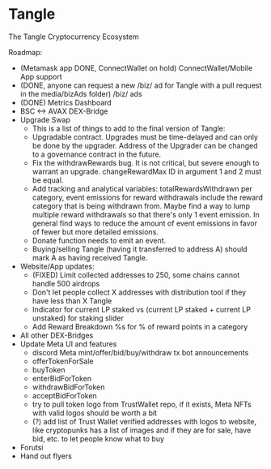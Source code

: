 # Tangle
The Tangle Cryptocurrency Ecosystem

Roadmap:
- (Metamask app DONE, ConnectWallet on hold) ConnectWallet/Mobile App support 
- (DONE, anyone can request a new /biz/ ad for Tangle with a pull request in the media/bizAds folder) /biz/ ads
- (DONE) Metrics Dashboard 
- BSC <-> AVAX DEX-Bridge
- Upgrade Swap
    - This is a list of things to add to the final version of Tangle:
    - Upgradable contract. Upgrades must be time-delayed and can only be done by the upgrader. Address of the Upgrader can be changed to a governance contract in the future.
    - Fix the withdrawRewards bug. It is not critical, but severe enough to warrant an upgrade. changeRewardMax ID in argument 1 and 2 must be equal.
    - Add tracking and analytical variables: totalRewardsWithdrawn per category, event emissions for reward withdrawals include the reward category that is being withdrawn from. Maybe find a way to lump multiple reward withdrawals so that there's only 1 event emission. In general find ways to reduce the amount of event emissions in favor of fewer but more detailed emissions.
    - Donate function needs to emit an event.
    - Buying/selling Tangle (having it transferred to address A) should mark A as having received Tangle.
- Website/App updates:
    - (FIXED) Limit collected addresses to 250, some chains cannot handle 500 airdrops
    - Don't let people collect X addresses with distribution tool if they have less than X Tangle
    - Indicator for current LP staked vs (current LP staked + current LP unstaked) for staking slider 
    - Add Reward Breakdown %s for % of reward points in a category
- All other DEX-Bridges
- Update Meta UI and features
    - discord Meta mint/offer/bid/buy/withdraw tx bot announcements
    - offerTokenForSale
    - buyToken
    - enterBidForToken
    - withdrawBidForToken
    - acceptBidForToken
    - try to pull token logo from TrustWallet repo, if it exists, Meta NFTs with valid logos should be worth a bit
    - (?) add list of Trust Wallet verified addresses with logos to website, like cryptopunks has a list of images and if they are for sale, have bid, etc. to let people know what to buy 
- Forutsi
- Hand out flyers
